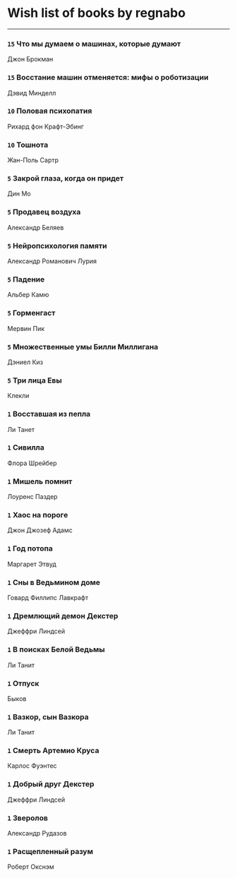 # Wish list of books by regnabo
---

### `15` Что мы думаем о машинах, которые думают
Джон Брокман

### `15` Восстание машин отменяется: мифы о роботизации
Дэвид Минделл

### `10` Половая психопатия
Рихард фон Крафт-Эбинг

### `10` Тошнота
Жан-Поль Сартр

### `5` Закрой глаза, когда он придет
Дин Мо

### `5` Продавец воздуха
Александр Беляев

### `5` Нейропсихология памяти
Александр Романович Лурия

### `5` Падение
Альбер Камю

### `5` Горменгаст
Мервин Пик

### `5` Множественные умы Билли Миллигана
Дэниел Киз

### `5` Три лица Евы
Клекли

### `1` Восставшая из пепла
Ли Танет

### `1` Сивилла
Флора Шрейбер

### `1` Мишель помнит
Лоуренс Паздер

### `1` Хаос на пороге
Джон Джозеф Адамс

### `1` Год потопа
Маргарет Этвуд

### `1` Сны в Ведьмином доме
Говард Филлипс Лавкрафт

### `1` Дремлющий демон Декстер
Джеффри Линдсей

### `1` В поисках Белой Ведьмы
Ли Танит

### `1` Отпуск
Быков

### `1` Вазкор, сын Вазкора
Ли Танит

### `1` Смерть Артемио Круса
Карлос Фуэнтес

### `1` Добрый друг Декстер
Джеффри Линдсей

### `1` Зверолов
Александр Рудазов

### `1` Расщепленный разум
Роберт Окснэм

